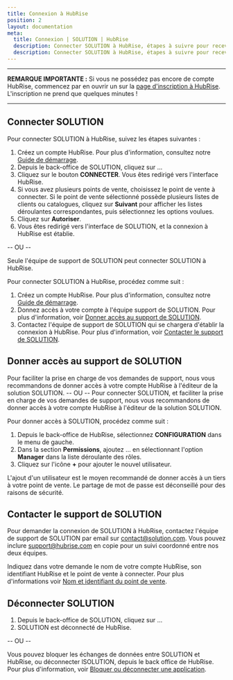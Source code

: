 ```yaml
---
title: Connexion à HubRise
position: 2
layout: documentation
meta:
  title: Connexion | SOLUTION | HubRise
  description: Connecter SOLUTION à HubRise, étapes à suivre pour recevoir vos commandes dans votre logiciel de caisse SOLUTION.
  description: Connecter SOLUTION à HubRise, étapes à suivre pour recevoir vos commandes SOLUTION dans votre logiciel de caisse.
---
```


---

**REMARQUE IMPORTANTE :** Si vous ne possédez pas encore de compte HubRise, commencez par en ouvrir un sur la [page d'inscription à HubRise](https://manager.hubrise.com/signup). L'inscription ne prend que quelques minutes !

---

## Connecter SOLUTION

Pour connecter SOLUTION à HubRise, suivez les étapes suivantes :

1. Créez un compte HubRise. Pour plus d'information, consultez notre [Guide de démarrage](/docs/comment-demarrer).
1. Depuis le back-office de SOLUTION, cliquez sur ...
1. Cliquez sur le bouton **CONNECTER**. Vous êtes redirigé vers l'interface HubRise.
1. Si vous avez plusieurs points de vente, choisissez le point de vente à connecter. Si le point de vente sélectionné possède plusieurs listes de clients ou catalogues, cliquez sur **Suivant** pour afficher les listes déroulantes correspondantes, puis sélectionnez les options voulues.
1. Cliquez sur **Autoriser**.
1. Vous êtes redirigé vers l'interface de SOLUTION, et la connexion à HubRise est établie.

-- OU --

Seule l'équipe de support de SOLUTION peut connecter SOLUTION à HubRise.

Pour connecter SOLUTION à HubRise, procédez comme suit :

1. Créez un compte HubRise. Pour plus d'information, consultez notre [Guide de démarrage](/docs/comment-demarrer).
1. Donnez accès à votre compte à l'équipe support de SOLUTION. Pour plus d'information, voir [Donner accès au support de SOLUTION](#donner-acc-s-au-support-de-solution).
1. Contactez l'équipe de support de SOLUTION qui se chargera d'établir la connexion à HubRise. Pour plus d'information, voir [Contacter le support de SOLUTION](#contacter-le-support-de-solution).

## Donner accès au support de SOLUTION

Pour faciliter la prise en charge de vos demandes de support, nous vous recommandons de donner accès à votre compte HubRise à l'éditeur de la solution SOLUTION.
-- OU --
Pour connecter SOLUTION, et faciliter la prise en charge de vos demandes de support, nous vous recommandons de donner accès à votre compte HubRise à l'éditeur de la solution SOLUTION.

Pour donner accès à SOLUTION, procédez comme suit :

1. Depuis le back-office de HubRise, sélectionnez **CONFIGURATION** dans le menu de gauche.
1. Dans la section **Permissions**, ajoutez ... en sélectionnant l'option **Manager** dans la liste déroulante des rôles.
1. Cliquez sur l'icône **+** pour ajouter le nouvel utilisateur.

L'ajout d'un utilisateur est le moyen recommandé de donner accès à un tiers à votre point de vente. Le partage de mot de passe est déconseillé pour des raisons de sécurité.

## Contacter le support de SOLUTION

Pour demander la connexion de SOLUTION à HubRise, contactez l'équipe de support de SOLUTION par email sur [contact@solution.com](mailto:contact@solution.com). Vous pouvez inclure [support@hubrise.com](mailto:support@hubrise.com) en copie pour un suivi coordonné entre nos deux équipes.

Indiquez dans votre demande le nom de votre compte HubRise, son identifiant HubRise et le point de vente à connecter. Pour plus d'informations voir [Nom et identifiant du point de vente](/docs/points-de-vente#nom-et-identifiant-du-point-de-vente).

## Déconnecter SOLUTION

1. Depuis le back-office de SOLUTION, cliquez sur ...
2. SOLUTION est déconnecté de HubRise.

-- OU --

Vous pouvez bloquer les échanges de données entre SOLUTION et HubRise, ou déconnecter lSOLUTION, depuis le back office de HubRise. Pour plus d'information, voir [Bloquer ou déconnecter une application](/docs/connexions#bloquer-ou-d-connecter-une-application).
